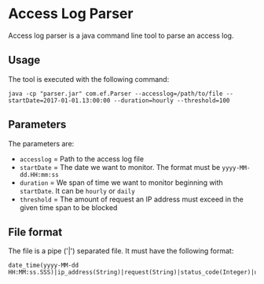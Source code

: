 # Access Log Parser
Access log parser is a java command line tool to parse an access log.

## Usage
The tool is executed with the following command:
```
java -cp "parser.jar" com.ef.Parser --accesslog=/path/to/file --startDate=2017-01-01.13:00:00 --duration=hourly --threshold=100
```
## Parameters
The parameters are:
 - `accesslog` = Path to the access log file
 - `startDate` = The date we want to monitor. The format must be `yyyy-MM-dd.HH:mm:ss`
 - `duration` = We span of time we want to monitor beginning with `startDate`. It can be `hourly` or `daily`
 - `threshold` = The amount of request an IP address must exceed in the given time span to be blocked

## File format
The file is a pipe ('|') separated file. It must have the following format:
```
date_time(yyyy-MM-dd HH:MM:ss.SSS)|ip_address(String)|request(String)|status_code(Integer)|user_agent(String)
```
